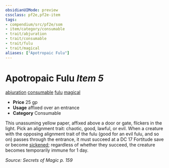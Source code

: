 ```yaml
---
obsidianUIMode: preview
cssclass: pf2e,pf2e-item
tags:
- compendium/src/pf2e/som
- item/category/consumable
- trait/abjuration
- trait/consumable
- trait/fulu
- trait/magical
aliases: ["Apotropaic Fulu"]
---
```

# Apotropaic Fulu *Item 5*  
[abjuration](/rules/traits/abjuration.md)  [consumable](/rules/traits/consumable.md)  [fulu](/rules/traits/fulu-som.md)  [magical](/rules/traits/magical.md)  

- **Price** 25 gp
- **Usage** affixed over an entrance
- **Category** Consumable

This unassuming yellow paper, affixed above a door or gate, flickers in the light. Pick an alignment trait: chaotic, good, lawful, or evil. When a creature with the opposing alignment trait of the fulu (good for an evil fulu, and so on) passes through the entrance, it must succeed at a DC 17 Fortitude save or become [sickened](/rules/conditions.md#Sickened); regardless of whether they succeed, the creature becomes temporarily immune for 1 day.

*Source: Secrets of Magic p. 159*
